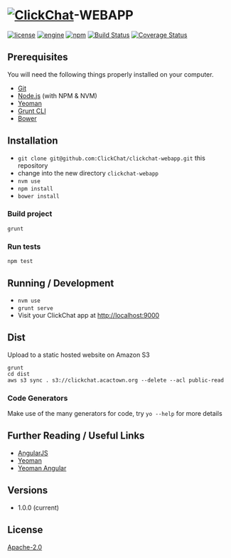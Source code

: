 # [![ClickChat](http://public.acactown.org/clickchat-logo-readme-files.png)](http://bootenv.com)-WEBAPP

[![license](https://img.shields.io/badge/license-Apache_2.0-blue.svg)]()
[![engine](https://img.shields.io/badge/iojs-v2.1.0-yellow.svg)]()
[![npm](https://img.shields.io/npm/v/npm.svg)]()
[![Build Status](https://travis-ci.org/ClickChat/clickchat-webapp.svg?branch=master)](https://travis-ci.org/ClickChat/clickchat-webapp)
[![Coverage Status](https://coveralls.io/repos/ClickChat/clickchat-webapp/badge.svg)](https://coveralls.io/r/ClickChat/clickchat-webapp)

## Prerequisites

You will need the following things properly installed on your computer.

* [Git](http://git-scm.com/)
* [Node.js](http://nodejs.org/) (with NPM & NVM)
* [Yeoman](http://yeoman.io/)
* [Grunt CLI](http://gruntjs.com/)
* [Bower](http://bower.io/)

## Installation

* `git clone git@github.com:ClickChat/clickchat-webapp.git` this repository
* change into the new directory `clickchat-webapp`
* `nvm use`
* `npm install`
* `bower install`

### Build project

```
grunt
```

### Run tests

```
npm test
```

## Running / Development

* `nvm use`
* `grunt serve`
* Visit your ClickChat app at [http://localhost:9000](http://localhost:9000)

## Dist

Upload to a static hosted website on Amazon S3

```
grunt
cd dist
aws s3 sync . s3://clickchat.acactown.org --delete --acl public-read
```

### Code Generators

Make use of the many generators for code, try `yo --help` for more details

## Further Reading / Useful Links

* [AngularJS](https://angularjs.org/)
* [Yeoman](http://yeoman.io/codelab.html)
* [Yeoman Angular](https://github.com/yeoman/generator-angular)

## Versions
 
 - 1.0.0 (current)

## License

[Apache-2.0](LICENSE)
